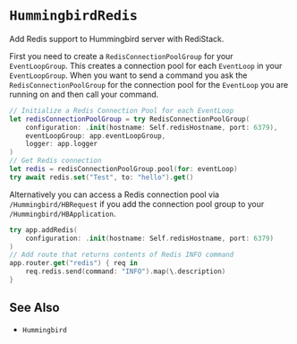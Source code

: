 # ``HummingbirdRedis``

Add Redis support to Hummingbird server with RediStack.

First you need to create a ``RedisConnectionPoolGroup`` for your `EventLoopGroup`. This creates a connection pool for each `EventLoop` in your `EventLoopGroup`. When you want to send a command you ask the ``RedisConnectionPoolGroup`` for the connection pool for the `EventLoop` you are running on and then call your command.

```swift
// Initialize a Redis Connection Pool for each EventLoop
let redisConnectionPoolGroup = try RedisConnectionPoolGroup(
    configuration: .init(hostname: Self.redisHostname, port: 6379),
    eventLoopGroup: app.eventLoopGroup,
    logger: app.logger
)
// Get Redis connection
let redis = redisConnectionPoolGroup.pool(for: eventLoop)
try await redis.set("Test", to: "hello").get()
```

Alternatively you can access a Redis connection pool via ``/Hummingbird/HBRequest`` if you add the connection pool group to your ``/Hummingbird/HBApplication``.

```swift
try app.addRedis(
    configuration: .init(hostname: Self.redisHostname, port: 6379)
)
// Add route that returns contents of Redis INFO command
app.router.get("redis") { req in
    req.redis.send(command: "INFO").map(\.description)
}
```
## See Also

- ``Hummingbird``
